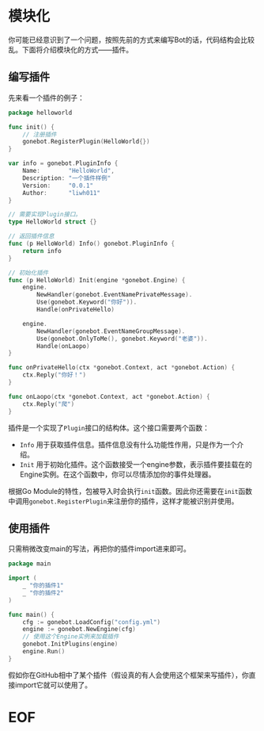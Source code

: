 # 模块化
你可能已经意识到了一个问题，按照先前的方式来编写Bot的话，代码结构会比较乱。下面将介绍模块化的方式——插件。

## 编写插件
先来看一个插件的例子：
```go
package helloworld

func init() {
    // 注册插件
    gonebot.RegisterPlugin(HelloWorld{})
}

var info = gonebot.PluginInfo {
    Name:        "HelloWorld",
    Description: "一个插件样例"
    Version:     "0.0.1"
    Author:      "liwh011"
}

// 需要实现Plugin接口。
type HelloWorld struct {}

// 返回插件信息
func (p HelloWorld) Info() gonebot.PluginInfo {
    return info
}

// 初始化插件
func (p HelloWorld) Init(engine *gonebot.Engine) {
    engine.
        NewHandler(gonebot.EventNamePrivateMessage).
        Use(gonebot.Keyword("你好")).
        Handle(onPrivateHello)

    engine.
        NewHandler(gonebot.EventNameGroupMessage).
        Use(gonebot.OnlyToMe(), gonebot.Keyword("老婆")).
        Handle(onLaopo)
}

func onPrivateHello(ctx *gonebot.Context, act *gonebot.Action) {
    ctx.Reply("你好！")
}

func onLaopo(ctx *gonebot.Context, act *gonebot.Action) {
    ctx.Reply("爬")
}
```

插件是一个实现了`Plugin`接口的结构体。这个接口需要两个函数：
- `Info` 用于获取插件信息。插件信息没有什么功能性作用，只是作为一个介绍。
- `Init` 用于初始化插件。这个函数接受一个engine参数，表示插件要挂载在的Engine实例。在这个函数中，你可以尽情添加你的事件处理器。


根据Go Module的特性，包被导入时会执行`init`函数。因此你还需要在`init`函数中调用`gonebot.RegisterPlugin`来注册你的插件，这样才能被识别并使用。


## 使用插件
只需稍微改变main的写法，再把你的插件import进来即可。
```go
package main

import (
    _ "你的插件1"
    _ "你的插件2"
)

func main() {
    cfg := gonebot.LoadConfig("config.yml")
    engine := gonebot.NewEngine(cfg)
    // 使用这个Engine实例来加载插件
    gonebot.InitPlugins(engine)
    engine.Run()
}
```
假如你在GitHub相中了某个插件（假设真的有人会使用这个框架来写插件），你直接import它就可以使用了。

# EOF


